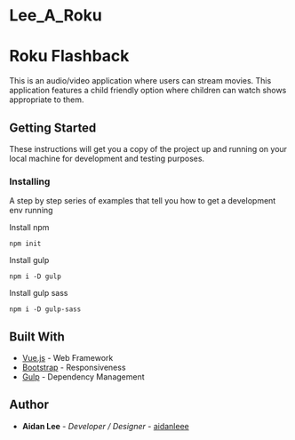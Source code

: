 # Lee_A_Roku

# Roku Flashback 

This is an audio/video application where users can stream movies. This application features a child friendly option where children can watch shows appropriate to them.

## Getting Started

These instructions will get you a copy of the project up and running on your local machine for development and testing purposes.

### Installing

A step by step series of examples that tell you how to get a development env running

Install npm

```
npm init
```

Install gulp

```
npm i -D gulp
```

Install gulp sass
```
npm i -D gulp-sass
```

## Built With
* [Vue.js](https://vuejs.org) - Web Framework
* [Bootstrap](https://getbootstrap.com) - Responsiveness
* [Gulp](https://gulpjs.com) - Dependency Management


## Author

* **Aidan Lee** - *Developer / Designer* - [aidanleee](https://github.com/aidanleee)

